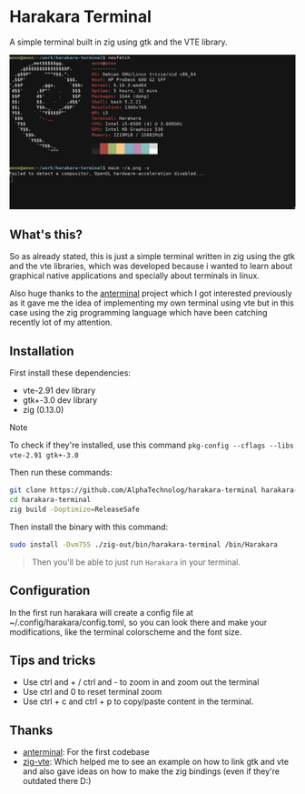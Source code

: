 # Harakara Terminal

A simple terminal built in zig using gtk and the VTE library.

![banner.png](./assets/banner.png)

## What's this?

So as already stated, this is just a simple terminal written in zig using
the gtk and the vte libraries, which was developed because i wanted to learn
about graphical native applications and specially about terminals in linux.

Also huge thanks to the [anterminal](https://github.com/antma-window-manager/anterminal)
project which I got interested previously as it gave me the idea of implementing
my own terminal using vte but in this case using the zig programming language
which have been catching recently lot of my attention.

## Installation

First install these dependencies:

- vte-2.91 dev library
- gtk+-3.0 dev library
- zig (0.13.0)

> [!NOTE]
> To check if they're installed, use this command `pkg-config --cflags --libs vte-2.91 gtk+-3.0`

Then run these commands:

```sh
git clone https://github.com/AlphaTechnolog/harakara-terminal harakara-terminal
cd harakara-terminal
zig build -Doptimize=ReleaseSafe
```

Then install the binary with this command:

```sh
sudo install -Dvm755 ./zig-out/bin/harakara-terminal /bin/Harakara
```

> Then you'll be able to just run `Harakara` in your terminal.

## Configuration

In the first run harakara will create a config file at ~/.config/harakara/config.toml, so you
can look there and make your modifications, like the terminal colorscheme and the font size.

## Tips and tricks

- Use ctrl and + / ctrl and - to zoom in and zoom out the terminal
- Use ctrl and 0 to reset terminal zoom
- Use ctrl + c and ctrl + p to copy/paste content in the terminal.

## Thanks

- [anterminal](https://github.com/antma-window-manager/anterminal): For the first codebase
- [zig-vte](https://github.com/nfisher1226/zig-vte): Which helped me to see an example on how to link gtk and vte and also gave ideas on how to make the zig bindings (even if they're outdated there D:)
